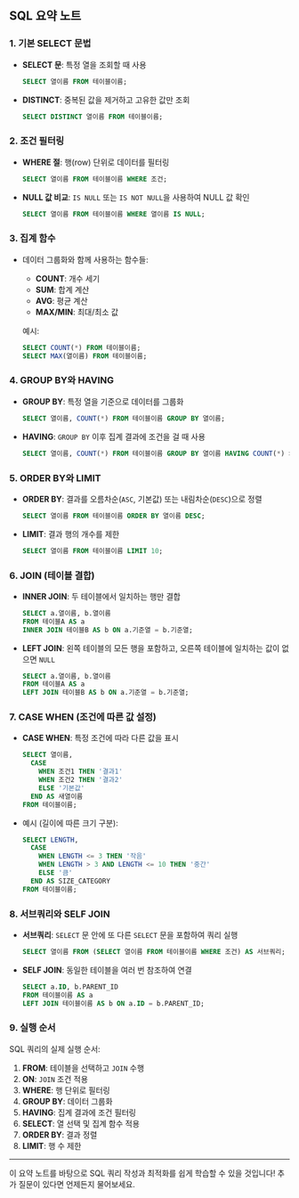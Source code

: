 ## SQL 요약 노트

### 1. 기본 SELECT 문법
- **SELECT 문**: 특정 열을 조회할 때 사용
  ```sql
  SELECT 열이름 FROM 테이블이름;
  ```
- **DISTINCT**: 중복된 값을 제거하고 고유한 값만 조회
  ```sql
  SELECT DISTINCT 열이름 FROM 테이블이름;
  ```

### 2. 조건 필터링
- **WHERE 절**: 행(row) 단위로 데이터를 필터링
  ```sql
  SELECT 열이름 FROM 테이블이름 WHERE 조건;
  ```
- **NULL 값 비교**: `IS NULL` 또는 `IS NOT NULL`을 사용하여 NULL 값 확인
  ```sql
  SELECT 열이름 FROM 테이블이름 WHERE 열이름 IS NULL;
  ```

### 3. 집계 함수
- 데이터 그룹화와 함께 사용하는 함수들:
  - **COUNT**: 개수 세기
  - **SUM**: 합계 계산
  - **AVG**: 평균 계산
  - **MAX/MIN**: 최대/최소 값
  
  예시:
  ```sql
  SELECT COUNT(*) FROM 테이블이름;
  SELECT MAX(열이름) FROM 테이블이름;
  ```

### 4. GROUP BY와 HAVING
- **GROUP BY**: 특정 열을 기준으로 데이터를 그룹화
  ```sql
  SELECT 열이름, COUNT(*) FROM 테이블이름 GROUP BY 열이름;
  ```
- **HAVING**: `GROUP BY` 이후 집계 결과에 조건을 걸 때 사용
  ```sql
  SELECT 열이름, COUNT(*) FROM 테이블이름 GROUP BY 열이름 HAVING COUNT(*) > 1;
  ```

### 5. ORDER BY와 LIMIT
- **ORDER BY**: 결과를 오름차순(`ASC`, 기본값) 또는 내림차순(`DESC`)으로 정렬
  ```sql
  SELECT 열이름 FROM 테이블이름 ORDER BY 열이름 DESC;
  ```
- **LIMIT**: 결과 행의 개수를 제한
  ```sql
  SELECT 열이름 FROM 테이블이름 LIMIT 10;
  ```

### 6. JOIN (테이블 결합)
- **INNER JOIN**: 두 테이블에서 일치하는 행만 결합
  ```sql
  SELECT a.열이름, b.열이름
  FROM 테이블A AS a
  INNER JOIN 테이블B AS b ON a.기준열 = b.기준열;
  ```
- **LEFT JOIN**: 왼쪽 테이블의 모든 행을 포함하고, 오른쪽 테이블에 일치하는 값이 없으면 `NULL`
  ```sql
  SELECT a.열이름, b.열이름
  FROM 테이블A AS a
  LEFT JOIN 테이블B AS b ON a.기준열 = b.기준열;
  ```

### 7. CASE WHEN (조건에 따른 값 설정)
- **CASE WHEN**: 특정 조건에 따라 다른 값을 표시
  ```sql
  SELECT 열이름,
    CASE
      WHEN 조건1 THEN '결과1'
      WHEN 조건2 THEN '결과2'
      ELSE '기본값'
    END AS 새열이름
  FROM 테이블이름;
  ```
- 예시 (길이에 따른 크기 구분):
  ```sql
  SELECT LENGTH,
    CASE 
      WHEN LENGTH <= 3 THEN '작음'
      WHEN LENGTH > 3 AND LENGTH <= 10 THEN '중간'
      ELSE '큼'
    END AS SIZE_CATEGORY
  FROM 테이블이름;
  ```

### 8. 서브쿼리와 SELF JOIN
- **서브쿼리**: `SELECT` 문 안에 또 다른 `SELECT` 문을 포함하여 쿼리 실행
  ```sql
  SELECT 열이름 FROM (SELECT 열이름 FROM 테이블이름 WHERE 조건) AS 서브쿼리;
  ```
- **SELF JOIN**: 동일한 테이블을 여러 번 참조하여 연결
  ```sql
  SELECT a.ID, b.PARENT_ID
  FROM 테이블이름 AS a
  LEFT JOIN 테이블이름 AS b ON a.ID = b.PARENT_ID;
  ```

### 9. 실행 순서
SQL 쿼리의 실제 실행 순서:
1. **FROM**: 테이블을 선택하고 `JOIN` 수행
2. **ON**: `JOIN` 조건 적용
3. **WHERE**: 행 단위로 필터링
4. **GROUP BY**: 데이터 그룹화
5. **HAVING**: 집계 결과에 조건 필터링
6. **SELECT**: 열 선택 및 집계 함수 적용
7. **ORDER BY**: 결과 정렬
8. **LIMIT**: 행 수 제한

---

이 요약 노트를 바탕으로 SQL 쿼리 작성과 최적화를 쉽게 학습할 수 있을 것입니다! 추가 질문이 있다면 언제든지 물어보세요.